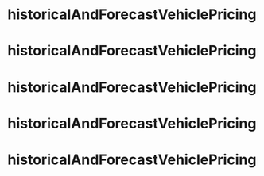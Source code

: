 # historicalAndForecastVehiclePricing
# historicalAndForecastVehiclePricing
# historicalAndForecastVehiclePricing
# historicalAndForecastVehiclePricing
# historicalAndForecastVehiclePricing
